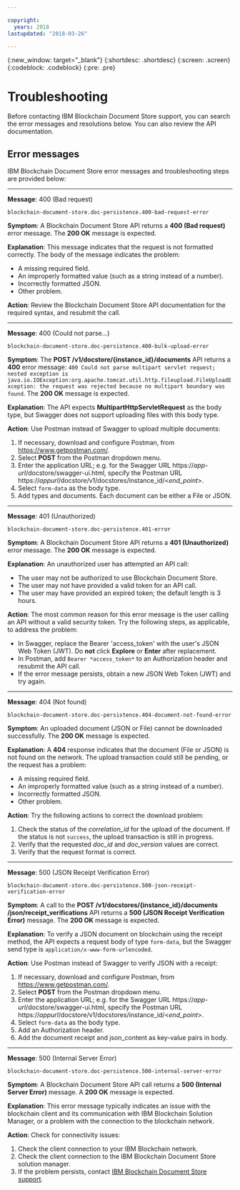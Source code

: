 ```yaml
---

copyright:
  years: 2018
lastupdated: "2018-03-26"

---
```


{:new_window: target="_blank"}
{:shortdesc: .shortdesc}
{:screen: .screen}
{:codeblock: .codeblock}
{:pre: .pre}


# Troubleshooting

Before contacting IBM Blockchain Document Store support, you can search the
error messages and resolutions below. You can also review the API documentation.

## Error messages

IBM Blockchain Document Store error messages and troubleshooting steps are provided
below:

----------

**Message**: 400 (Bad request)

`blockchain-document-store.doc-persistence.400-bad-request-error`

**Symptom**: A Blockchain Document Store API returns a **400 (Bad request)** error message.
The **200 OK** message is expected.

**Explanation**: This message indicates that the request is not formatted correctly. The body
of the message indicates the problem:
- A missing required field.
- An improperly formatted value (such as a string instead of a number).
- Incorrectly formatted JSON.
- Other problem.

**Action**: Review the Blockchain Document Store API documentation for the required syntax, and resubmit the call.

----------

**Message**: 400 (Could not parse...)

`blockchain-document-store.doc-persistence.400-bulk-upload-error`

**Symptom**: The **POST /v1/docstore/{instance_id}/documents** API
returns a **400** error message: `400 Could not parse multipart servlet request; nested exception is java.io.IOException:org.apache.tomcat.util.http.fileupload.FileUploadException: the request was rejected because
no multipart boundary was found`. The **200 OK** message is expected.

**Explanation**: The API expects **MultipartHttpServletRequest** as the body type, but Swagger does not
support uploading files with this body type.

**Action**: Use Postman instead of Swagger to upload multiple documents:
1. If necessary, download and configure Postman, from https://www.getpostman.com/.
2. Select **POST** from the Postman dropdown menu.
2. Enter the application URL; e.g. for the Swagger URL https://*app-url*/docstore/swagger-ui.html, specify the Postman URL https://*appurl*/docstore/v1/docstores/instance_id/<*end_point*>.
3. Select `form-data` as the body type.
4. Add types and documents. Each document can be either a File or JSON.

----------

**Message**: 401 (Unauthorized)

`blockchain-document-store.doc-persistence.401-error`

**Symptom**: A Blockchain Document Store API returns a **401 (Unauthorized)**
error message. The **200 OK** message is expected.

**Explanation**: An unauthorized user has attempted an API call:
- The user may not be authorized to use Blockchain Document Store.
- The user may not have provided a valid token for an API call.
- The user may have provided an expired token; the default length is 3 hours.

**Action**: The most common reason for this error message is the user calling an API without a
valid security token. Try the following steps, as applicable, to address the problem:
- In Swagger, replace the Bearer 'access_token' with the user's JSON Web Token (JWT). Do **not** click **Explore** or **Enter** after replacement.
- In Postman, add `Bearer *access_token*` to an Authorization header and resubmit
the API call.
- If the error message persists, obtain a new JSON Web Token (JWT) and try again.

----------

**Message**: 404 (Not found)

`blockchain-document-store.doc-persistence.404-document-not-found-error`

**Symptom**: An uploaded document (JSON or File) cannot be downloaded successfully.
The **200 OK** message is expected.

**Explanation**: A **404** response indicates that the document (File or JSON)
is not found on the network. The upload transaction could still be pending,
or the request has a problem:
- A missing required field.
- An improperly formatted value (such as a string instead of a number).
- Incorrectly formatted JSON.
- Other problem.

**Action**: Try the following actions to correct the download problem:
1. Check the status of the *correlation_id* for the upload of the document.
If the status is not `success`, the upload transaction is still in progress.
2. Verify that the requested *doc_id* and *doc_version* values are correct.
3. Verify that the request format is correct.

---------

**Message**: 500 (JSON Receipt Verification Error)

`blockchain-document-store.doc-persistence.500-json-receipt-verification-error`

**Symptom**: A call to the **POST /v1/docstores/{instance_id}/documents
/json/receipt_verifications** API returns a **500 (JSON Receipt Verification Error)**
 message. The **200 OK** message is expected.

**Explanation**: To verify a JSON document on blockchain using the receipt method,
the API expects a request body of type `form-data`, but the Swagger send type is
`application/x-www-form-urlencoded`.

**Action**: Use Postman instead of Swagger to verify JSON with a receipt:
1. If necessary, download and configure Postman, from https://www.getpostman.com/.
2. Select **POST** from the Postman dropdown menu.
3. Enter the application URL; e.g. for the Swagger URL https://*app-url*/docstore/swagger-ui.html, specify the Postman URL  https://*appurl*/docstore/v1/docstores/instance_id/<*end_point*>.
4. Select `form-data` as the body type.
5. Add an Authorization header.
6. Add the document receipt and json_content as key-value pairs in body.

---------

**Message**: 500 (Internal Server Error)

`blockchain-document-store.doc-persistence.500-internal-server-error`

**Symptom**: A Blockchain Document Store API call returns a **500 (Internal
  Server Error)** message. A **200 OK** message is expected.

**Explanation**: This error message typically indicates an issue with the
blockchain client and its communication with IBM Blockchain Solution Manager, or
a problem with the connection to the blockchain network.

**Action**: Check for connectivity issues:
1. Check the client connection to your IBM Blockchain network.
2. Check the client connection to the IBM Blockchain Document Store solution manager.
3. If the problem persists, contact [IBM Blockchain Document Store support](https://www.ibm.com/mysupport/s/topic/0TO500000001y2FGAQ/food-trust?language=en_US&productId=01t50000004XBJaAAO).
